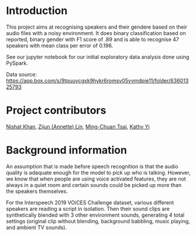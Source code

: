 # Introduction
This project aims at recognising speakers and their gendere based on their audio files with a noisy environment.
It does binary classification based on reported, binary gender with F1 score of .89 and is able to recognise 47 speakers with mean class per error of 0.196.

See our jupyter notebook for our initial exploratory data analysis done using PySpark.

Data source: https://app.box.com/s/9tpuuycgxk9hykr6romsv05vvmdpie11/folder/63601325793

# Project contributors
[Nishat Khan](https://www.linkedin.com/in/nishat-parveen), [Zijun (Annette) Lin](https://www.linkedin.com/in/zijun-annette-lin), [Ming-Chuan Tsai](https://www.linkedin.com/in/kirsten-tsai-869724156), [Kathy Yi](https://www.linkedin.com/in/kathleen-yi)

# Background information
An assumption that is made before speech recognition is that the audio quality is adaquate enough for the model to pick up who is talking. However, we know that when people are using voice activated features, they are not always in a quiet room and certain sounds could be picked up more than the speakers themselves. 

For the Interspeech 2019 VOiCES Challenge dataset, various different speakers are reading a script in isolation. Then their sound clips are synthetically blended with 3 other environment sounds, generating 4 total settings (original clip without blending, background babbling, music playing, and ambient TV sounds).
